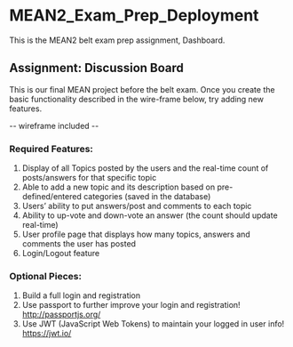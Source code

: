 # MEAN2_Exam_Prep_Deployment
This is the MEAN2 belt exam prep assignment, Dashboard.

## Assignment: Discussion Board

This is our final MEAN project before the belt exam. Once you create the basic functionality described in the wire-frame below, try adding new features.

-- wireframe included --

### Required Features:
1. Display of all Topics posted by the users and the real-time count of posts/answers for that specific topic
2. Able to add a new topic and its description based on pre-defined/entered categories (saved in the database)
3. Users’ ability to put answers/post and comments to each topic
4. Ability to up-vote and down-vote an answer (the count should update real-time)
5. User profile page that displays how many topics, answers and comments the user has posted
6. Login/Logout feature

### Optional Pieces:
1. Build a full login and registration
2. Use passport to further improve your login and registration! http://passportjs.org/
3. Use JWT (JavaScript Web Tokens) to maintain your logged in user info! https://jwt.io/
